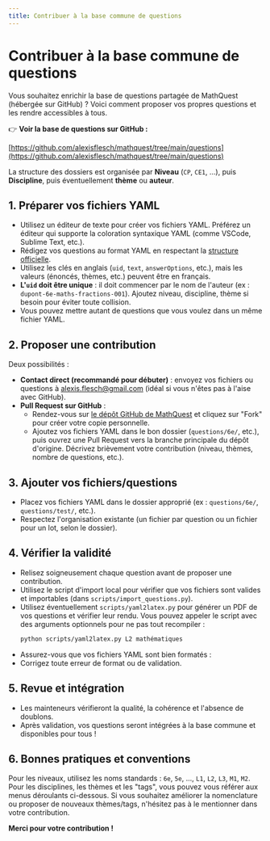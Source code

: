 ```yaml
---
title: Contribuer à la base commune de questions
---
```


# Contribuer à la base commune de questions

Vous souhaitez enrichir la base de questions partagée de MathQuest (hébergée sur GitHub) ? Voici comment proposer vos propres questions et les rendre accessibles à tous.

👉 **Voir la base de questions sur GitHub :**

[https://github.com/alexisflesch/mathquest/tree/main/questions](https://github.com/alexisflesch/mathquest/tree/main/questions)

La structure des dossiers est organisée par **Niveau** (`CP`, `CE1`, ...), puis **Discipline**, puis éventuellement **thème** ou **auteur**.


## 1. Préparer vos fichiers YAML
- Utilisez un éditeur de texte pour créer vos fichiers YAML. Préférez un éditeur qui supporte la coloration syntaxique YAML (comme VSCode, Sublime Text, etc.).
- Rédigez vos questions au format YAML en respectant la [structure officielle](./README.md).
- Utilisez les clés en anglais (`uid`, `text`, `answerOptions`, etc.), mais les valeurs (énoncés, thèmes, etc.) peuvent être en français.
- **L'`uid` doit être unique** : il doit commencer par le nom de l'auteur (ex : `dupont-6e-maths-fractions-001`). Ajoutez niveau, discipline, thème si besoin pour éviter toute collision.
- Vous pouvez mettre autant de questions que vous voulez dans un même fichier YAML.


## 2. Proposer une contribution

Deux possibilités :
- **Contact direct (recommandé pour débuter)** : envoyez vos fichiers ou questions à alexis.flesch@gmail.com (idéal si vous n'êtes pas à l'aise avec GitHub).
- **Pull Request sur GitHub** :
    - Rendez-vous sur [le dépôt GitHub de MathQuest](https://github.com/aflesch/mathquest) et cliquez sur "Fork" pour créer votre copie personnelle.
    - Ajoutez vos fichiers YAML dans le bon dossier (`questions/6e/`, etc.), puis ouvrez une Pull Request vers la branche principale du dépôt d'origine. Décrivez brièvement votre contribution (niveau, thèmes, nombre de questions, etc.).


## 3. Ajouter vos fichiers/questions

- Placez vos fichiers YAML dans le dossier approprié (ex : `questions/6e/`, `questions/test/`, etc.).
- Respectez l'organisation existante (un fichier par question ou un fichier pour un lot, selon le dossier).


## 4. Vérifier la validité

- Relisez soigneusement chaque question avant de proposer une contribution.
- Utilisez le script d'import local pour vérifier que vos fichiers sont valides et importables (dans `scripts/import_questions.py`).
- Utilisez éventuellement `scripts/yaml2latex.py` pour générer un PDF de vos questions et vérifier leur rendu. Vous pouvez appeler le script avec des arguments optionnels pour ne pas tout recompiler :
  ```bash
  python scripts/yaml2latex.py L2 mathématiques
  ```
- Assurez-vous que vos fichiers YAML sont bien formatés :
- Corrigez toute erreur de format ou de validation.


## 5. Revue et intégration

- Les mainteneurs vérifieront la qualité, la cohérence et l'absence de doublons.
- Après validation, vos questions seront intégrées à la base commune et disponibles pour tous !


## 6. Bonnes pratiques et conventions

Pour les niveaux, utilisez les noms standards : `6e`, `5e`, ..., `L1`, `L2`, `L3`, `M1`, `M2`. Pour les disciplines, les thèmes et les "tags", vous pouvez vous référer aux menus déroulants ci-dessous. Si vous souhaitez améliorer la nomenclature ou proposer de nouveaux thèmes/tags, n'hésitez pas à le mentionner dans votre contribution.

<QuestionsExplorer />


**Merci pour votre contribution !**
